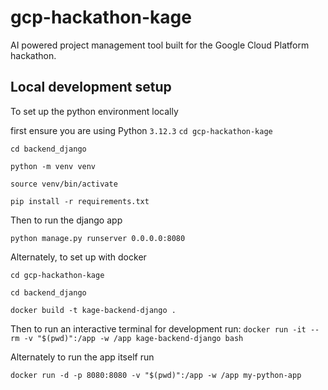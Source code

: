 # gcp-hackathon-kage
AI powered project management tool built for the Google Cloud Platform hackathon.

## Local development setup

To set up the python environment locally

first ensure you are using Python `3.12.3`
`cd gcp-hackathon-kage`

`cd backend_django`

`python -m venv venv`

`source venv/bin/activate`

`pip install -r requirements.txt`

Then to run the django app

`python manage.py runserver 0.0.0.0:8080`

Alternately, to set up with docker

`cd gcp-hackathon-kage`

`cd backend_django`

`docker build -t kage-backend-django .`

Then to run an interactive terminal for development run:
`docker run -it --rm -v "$(pwd)":/app -w /app kage-backend-django bash`

Alternately to run the app itself run

`docker run -d -p 8080:8080 -v "$(pwd)":/app -w /app my-python-app`

